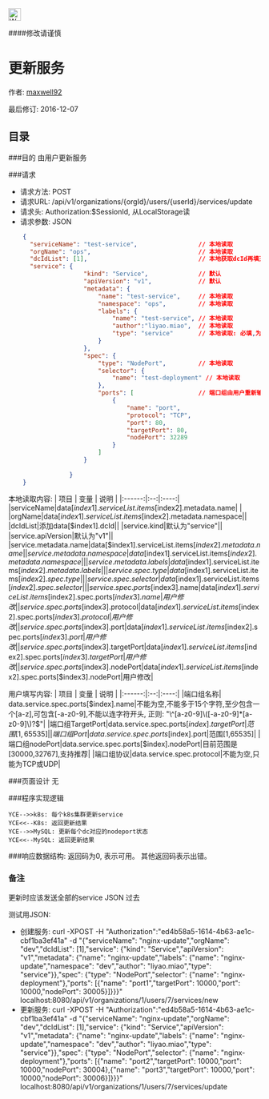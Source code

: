 <img src="http://kubernetes.io/kubernetes/img/warning.png" alt="WARNING" width="25" height="25"> 

####修改请谨慎

更新服务
==============

作者: [maxwell92](https://github.com/maxwell92)

最后修订: 2016-12-07

目录
--------------
###目的
由用户更新服务

###请求

* 请求方法: POST 
* 请求URL:  /api/v1/organizations/{orgId}/users/{userId}/services/update
* 请求头: Authorization:$SessionId, 从LocalStorage读  
* 请求参数: 
JSON

```json
    {
      "serviceName": "test-service",                 // 本地读取  
      "orgName": "ops",                              // 本地读取
      "dcIdList": [1],                               // 本地获取dcId再填充
      "service": {
                     "kind": "Service",              // 默认
                     "apiVersion": "v1",             // 默认
                     "metadata": { 
                         "name": "test-service",     // 本地读取
                         "namespace": "ops",         // 本地读取
                         "labels": {                 
                             "name": "test-service", // 本地读取
                             "author":"liyao.miao",  // 本地读取
                             "type": "service"       // 本地读取: 必填,为了区分service和endpoints
                         }
                     },
                     "spec": {
                         "type": "NodePort",         // 本地读取
                         "selector": {
                             "name": "test-deployment" // 本地读取
                         },
                         "ports": [                  // 端口组由用户重新输入
                             {
                                 "name": "port",
                                 "protocol": "TCP",
                                 "port": 80,
                                 "targetPort": 80,
                                 "nodePort": 32289
                             }
                         ]
                     }
                 
                 }
    }
```
本地读取内容:
| 项目 | 变量 | 说明 |
|:------:|:--:|:----:|
|serviceName|data[$index1].serviceList.items[$index2].metadata.name| |
|orgName|data[$index1].serviceList.items[$index2].metadata.namespace||
|dcIdList|添加data[$index1].dcId||
|service.kind|默认为"service"||
|service.apiVersion|默认为"v1"||
|service.metadata.name|data[$index1].serviceList.items[$index2].metadata.name|
|service.metadata.namespace|data[$index1].serviceList.items[$index2].metadata.namespace||
|service.metadata.labels|data[$index1].serviceList.items[$index2].metadata.labels||
|service.spec.type|data[$index1].serviceList.items[$index2].spec.type||
|service.spec.selector|data[$index1].serviceList.items[$index2].spec.selector||
|service.spec.ports[$index3].name|data[$index1].serviceList.items[$index2].spec.ports[$index3].name|用户修改|
|service.spec.ports[$index3].protocol|data[$index1].serviceList.items[$index2].spec.ports[$index3].protocol|用户修改|
|service.spec.ports[$index3].port|data[$index1].serviceList.items[$index2].spec.ports[$index3].port|用户修改|
|service.spec.ports[$index3].targetPort|data[$index1].serviceList.items[$index2].spec.ports[$index3].targetPort|用户修改|
|service.spec.ports[$index3].nodePort|data[$index1].serviceList.items[$index2].spec.ports[$index3].nodePort|用户修改|



用户填写内容:
| 项目 | 变量 | 说明 |
|:------:|:--:|:----:|
|端口组名称| data.service.spec.ports[$index].name|不能为空,不能多于15个字符,至少包含一个[a-z],可包含[-a-z0-9],不能以连字符开头, 正则: "\^[a-z0-9]\([-a-z0-9]*[a-z0-9]\)?$"|
|端口组TargetPort|data.service.spec.ports[$index].targetPort|范围[1,65535]|
|端口组Port|data.service.spec.ports[$index].port|范围[1,65535]|
|端口组nodePort|data.service.spec.ports[$index].nodePort|目前范围是[30000,32767],支持推荐|
|端口组协议|data.service.spec.protocol|不能为空,只能为TCP或UDP|



###页面设计 
无


###程序实现逻辑
```Title: 创建组织
YCE-->>k8s: 每个k8s集群更新service
YCE<<--K8s: 返回更新结果
YCE-->>MySQL: 更新每个dc对应的nodeport状态
YCE<<--MySQL: 返回更新结果
```

###响应数据结构: 
返回码为0, 表示可用。
其他返回码表示出错。



### 备注
更新时应该发送全部的service JSON 过去

测试用JSON: 
- 创建服务: curl -XPOST -H "Authorization":"ed4b58a5-1614-4b63-ae1c-cbf1ba3ef41a" -d "{\"serviceName\": \"nginx-update\",\"orgName\": \"dev\",\"dcIdList\": [1],\"service\": {\"kind\": \"Service\",\"apiVersion\": \"v1\",\"metadata\": {\"name\": \"nginx-update\",\"labels\": {\"name\": \"nginx-update\",\"namespace\": \"dev\",\"author\": \"liyao.miao\",\"type\": \"service\"}},\"spec\": {\"type\": \"NodePort\",\"selector\": {\"name\": \"nginx-deployment\"},\"ports\": [{\"name\": \"port1\",\"targetPort\": 10000,\"port\": 10000,\"nodePort\": 30005}]}}}" localhost:8080/api/v1/organizations/1/users/7/services/new
- 更新服务: curl -XPOST -H "Authorization":"ed4b58a5-1614-4b63-ae1c-cbf1ba3ef41a" -d "{\"serviceName\": \"nginx-update\",\"orgName\": \"dev\",\"dcIdList\": [1],\"service\": {\"kind\": \"Service\",\"apiVersion\": \"v1\",\"metadata\": {\"name\": \"nginx-update\",\"labels\": {\"name\": \"nginx-update\",\"namespace\": \"dev\",\"author\": \"liyao.miao\",\"type\": \"service\"}},\"spec\": {\"type\": \"NodePort\",\"selector\": {\"name\": \"nginx-deployment\"},\"ports\": [{\"name\": \"port2\",\"targetPort\": 10000,\"port\": 10000,\"nodePort\": 30004},{\"name\": \"port3\",\"targetPort\": 10000,\"port\": 10000,\"nodePort\": 30006}]}}}" localhost:8080/api/v1/organizations/1/users/7/services/update

